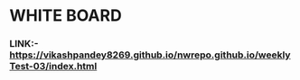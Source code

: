 # WHITE BOARD
### LINK:-  https://vikashpandey8269.github.io/nwrepo.github.io/weeklyTest-03/index.html
